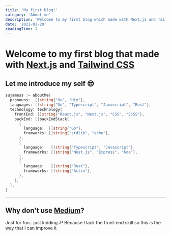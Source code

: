 ```yaml
---
title: 'My first blog!'
category: 'About me'
description: 'Welcome to my first blog which made with Next.js and Tailwind CSS'
date: '2021-01-20'
readingTime: 1
---
```


# Welcome to my first blog that made with [Next.js](https://nextjs.org) and [Tailwind CSS](https://tailwindcss.com)

## Let me introduce my self 😎

``` go
sujamess := aboutMe{
  pronouns:  []string{"He", "Him"},
  languages: []string{"Go", "Typescript", "Javascript", "Rust"},
  technology: technology{
    frontEnd: []string{"React.js", "Next.js", "CSS", "SCSS"},
    backEnd: []backEndStack{
      {
        language:  []string{"Go"},
        framworks: []string{"stdlib", "echo"},
      },
      {
        language:   []string{"Typescript", "Javascript"},
        frameworks: []string{"Nest.js", "Express", "Koa"},
      },
      {
        language:   []string{"Rust"},
        frameworks: []string{"Actix"},
      },
    },
  },
}
```

---

## Why don't use [Medium](https://medium.com)?

Just for fun.. just kidding :P Because I lack the front-end skill so this is the way that I can improve it
